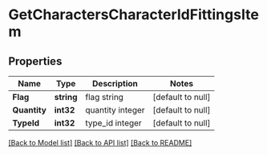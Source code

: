 # GetCharactersCharacterIdFittingsItem

## Properties
Name | Type | Description | Notes
------------ | ------------- | ------------- | -------------
**Flag** | **string** | flag string | [default to null]
**Quantity** | **int32** | quantity integer | [default to null]
**TypeId** | **int32** | type_id integer | [default to null]

[[Back to Model list]](../README.md#documentation-for-models) [[Back to API list]](../README.md#documentation-for-api-endpoints) [[Back to README]](../README.md)

